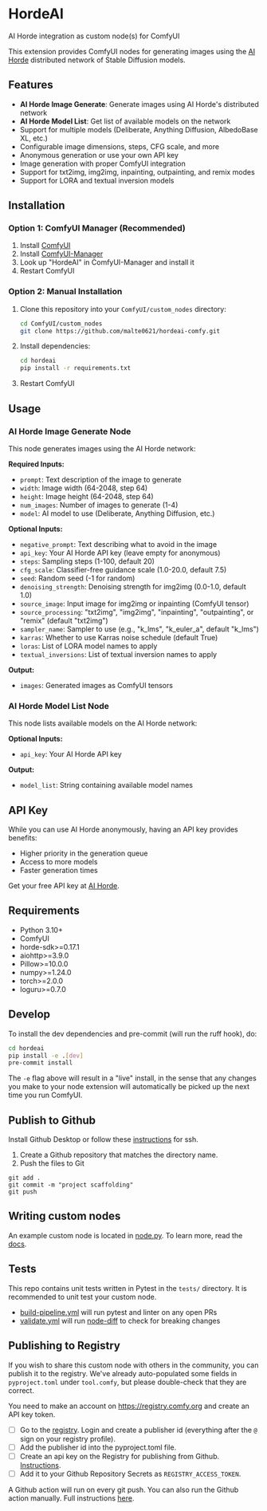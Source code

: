 # HordeAI

AI Horde integration as custom node(s) for ComfyUI

This extension provides ComfyUI nodes for generating images using the [AI Horde](https://aihorde.net/) distributed network of Stable Diffusion models.

## Features

- **AI Horde Image Generate**: Generate images using AI Horde's distributed network
- **AI Horde Model List**: Get list of available models on the network
- Support for multiple models (Deliberate, Anything Diffusion, AlbedoBase XL, etc.)
- Configurable image dimensions, steps, CFG scale, and more
- Anonymous generation or use your own API key
- Image generation with proper ComfyUI integration
- Support for txt2img, img2img, inpainting, outpainting, and remix modes
- Support for LORA and textual inversion models

## Installation

### Option 1: ComfyUI Manager (Recommended)
1. Install [ComfyUI](https://docs.comfy.org/get_started)
2. Install [ComfyUI-Manager](https://github.com/ltdrdata/ComfyUI-Manager)
3. Look up "HordeAI" in ComfyUI-Manager and install it
4. Restart ComfyUI

### Option 2: Manual Installation
1. Clone this repository into your `ComfyUI/custom_nodes` directory:
   ```bash
   cd ComfyUI/custom_nodes
   git clone https://github.com/malte0621/hordeai-comfy.git
   ```
2. Install dependencies:
   ```bash
   cd hordeai
   pip install -r requirements.txt
   ```
3. Restart ComfyUI

## Usage

### AI Horde Image Generate Node

This node generates images using the AI Horde network:

**Required Inputs:**
- `prompt`: Text description of the image to generate
- `width`: Image width (64-2048, step 64)
- `height`: Image height (64-2048, step 64) 
- `num_images`: Number of images to generate (1-4)
- `model`: AI model to use (Deliberate, Anything Diffusion, etc.)

**Optional Inputs:**
- `negative_prompt`: Text describing what to avoid in the image
- `api_key`: Your AI Horde API key (leave empty for anonymous)
- `steps`: Sampling steps (1-100, default 20)
- `cfg_scale`: Classifier-free guidance scale (1.0-20.0, default 7.5)
- `seed`: Random seed (-1 for random)
- `denoising_strength`: Denoising strength for img2img (0.0-1.0, default 1.0)
- `source_image`: Input image for img2img or inpainting (ComfyUI tensor)
- `source_processing`: "txt2img", "img2img", "inpainting", "outpainting", or "remix" (default "txt2img")
- `sampler_name`: Sampler to use (e.g., "k_lms", "k_euler_a", default "k_lms")
- `karras`: Whether to use Karras noise schedule (default True)
- `loras`: List of LORA model names to apply
- `textual_inversions`: List of textual inversion names to apply

**Output:**
- `images`: Generated images as ComfyUI tensors

### AI Horde Model List Node

This node lists available models on the AI Horde network:

**Optional Inputs:**
- `api_key`: Your AI Horde API key

**Output:**
- `model_list`: String containing available model names

## API Key

While you can use AI Horde anonymously, having an API key provides benefits:
- Higher priority in the generation queue
- Access to more models
- Faster generation times

Get your free API key at [AI Horde](https://aihorde.net/).

## Requirements

- Python 3.10+
- ComfyUI
- horde-sdk>=0.17.1
- aiohttp>=3.9.0
- Pillow>=10.0.0
- numpy>=1.24.0
- torch>=2.0.0
- loguru>=0.7.0

## Develop

To install the dev dependencies and pre-commit (will run the ruff hook), do:

```bash
cd hordeai
pip install -e .[dev]
pre-commit install
```

The `-e` flag above will result in a "live" install, in the sense that any changes you make to your node extension will automatically be picked up the next time you run ComfyUI.

## Publish to Github

Install Github Desktop or follow these [instructions](https://docs.github.com/en/authentication/connecting-to-github-with-ssh/generating-a-new-ssh-key-and-adding-it-to-the-ssh-agent) for ssh.

1. Create a Github repository that matches the directory name. 
2. Push the files to Git
```
git add .
git commit -m "project scaffolding"
git push
``` 

## Writing custom nodes

An example custom node is located in [node.py](src/hordeai/nodes.py). To learn more, read the [docs](https://docs.comfy.org/essentials/custom_node_overview).


## Tests

This repo contains unit tests written in Pytest in the `tests/` directory. It is recommended to unit test your custom node.

- [build-pipeline.yml](.github/workflows/build-pipeline.yml) will run pytest and linter on any open PRs
- [validate.yml](.github/workflows/validate.yml) will run [node-diff](https://github.com/Comfy-Org/node-diff) to check for breaking changes

## Publishing to Registry

If you wish to share this custom node with others in the community, you can publish it to the registry. We've already auto-populated some fields in `pyproject.toml` under `tool.comfy`, but please double-check that they are correct.

You need to make an account on https://registry.comfy.org and create an API key token.

- [ ] Go to the [registry](https://registry.comfy.org). Login and create a publisher id (everything after the `@` sign on your registry profile). 
- [ ] Add the publisher id into the pyproject.toml file.
- [ ] Create an api key on the Registry for publishing from Github. [Instructions](https://docs.comfy.org/registry/publishing#create-an-api-key-for-publishing).
- [ ] Add it to your Github Repository Secrets as `REGISTRY_ACCESS_TOKEN`.

A Github action will run on every git push. You can also run the Github action manually. Full instructions [here](https://docs.comfy.org/registry/publishing).

